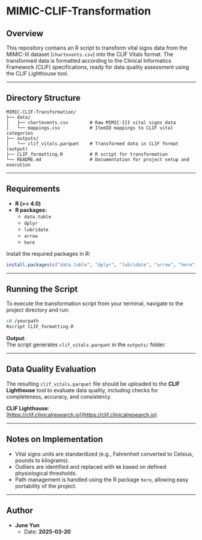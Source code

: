 # MIMIC-CLIF-Transformation

## Overview
This repository contains an R script to transform vital signs data from the MIMIC-III dataset (`chartevents.csv`) into the CLIF Vitals format. The transformed data is formatted according to the Clinical Informatics Framework (CLIF) specifications, ready for data quality assessment using the CLIF Lighthouse tool.

---

## Directory Structure
```
MIMIC-CLIF-Transformation/
├── data/
│   ├── chartevents.csv        # Raw MIMIC-III vital signs data
│   └── mappings.csv           # ItemID mappings to CLIF vital categories
├── outputs/
│   └── clif_vitals.parquet    # Transformed data in CLIF format (output)
├── CLIF_formatting.R          # R script for transformation
└── README.md                  # Documentation for project setup and execution
```

---

## Requirements
- **R (>= 4.0)**
- **R packages:**
  - `data.table`
  - `dplyr`
  - `lubridate`
  - `arrow`
  - `here`

Install the required packages in R:

```r
install.packages(c("data.table", "dplyr", "lubridate", "arrow", "here"))
```

---

## Running the Script

To execute the transformation script from your terminal, navigate to the project directory and run:

```bash
cd /yourpath
Rscript CLIF_formatting.R
```

**Output**:  
The script generates `clif_vitals.parquet` in the `outputs/` folder.

---

## Data Quality Evaluation

The resulting `clif_vitals.parquet` file should be uploaded to the **CLIF Lighthouse** tool to evaluate data quality, including checks for completeness, accuracy, and consistency.

**CLIF Lighthouse**:  
[https://clif.clinicalresearch.io](https://clif.clinicalresearch.io)

---

## Notes on Implementation
- Vital signs units are standardized (e.g., Fahrenheit converted to Celsius, pounds to kilograms).
- Outliers are identified and replaced with `NA` based on defined physiological thresholds.
- Path management is handled using the R package `here`, allowing easy portability of the project.

---

## Author
- **June Yun**  
  - Date: **2025-03-20**

